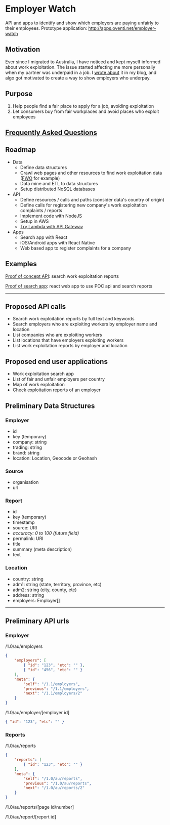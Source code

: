 # Employer Watch
API and apps to identify and show which employers are paying unfairly to their employees.
Prototype application: http://apps.oventi.net/employer-watch

## Motivation
Ever since I migrated to Australia, I have noticed and kept myself informed about work exploitation. The issue started affecting me more personally when my partner was underpaid in a job. I [wrote about](http://15hoursahead.com/worker-exploitation-in-australia/) it in my blog, and algo got motivated to create a way to show employers who underpay.

## Purpose
1. Help people find a fair place to apply for a job, avoiding exploitation
2. Let consumers buy from fair workplaces and avoid places who exploit employees

## [Frequently Asked Questions](docs/faq.md)

## Roadmap
* Data
  * Define data structures
  * Crawl web pages and other resources to find work exploitation data ([FWO](https://www.fairwork.gov.au/about-us/news-and-media-releases) for example)
  * Data mine and ETL to data structures
  * Setup distributed NoSQL databases
* API
  * Define resources / calls and paths (consider data's country of origin)
  * Define calls for registering new company's work exploitation complaints / reports
  * Implement code with NodeJS
  * Setup in AWS
  * [Try Lambda with API Gateway](http://docs.aws.amazon.com/apigateway/latest/developerguide/getting-started.html)
* Apps
  * Search app with React
  * iOS/Android apps with React Native
  * Web based app to register complaints for a company

## Examples

[Proof of concept API](./api): search work exploitation reports

[Proof of search app](./apps/search): react web app to use POC api and search reports

----

## Proposed API calls
- Search work exploitation reports by full text and keywords
- Search employers who are exploiting workers by employer name and location
- List companies who are exploiting workers
- List locations that have employers exploiting workers
- List work exploitation reports by employer and location

## Proposed end user applications
- Work exploitation search app
- List of fair and unfair employers per country
- Map of work exploitation
- Check exploitation reports of an employer

## Preliminary Data Structures

### Employer
- id
- key (temporary)
- company: string
- trading: string
- brand: string
- location: Location, Geocode or Geohash

### Source
- organisation
- url

### Report
- id
- key (temporary)
- timestamp
- source: URI
- _accuracy: 0 to 100 (future field)_
- permalink: URI
- title
- summary (meta description)
- text

### Location
- country: string
- adm1: string (state, territory, province, etc)
- adm2: string (city, county, etc)
- address: string
- employers: Employer[]

----

## Preliminary API urls

### Employer
/1.0/au/employers
```json
{
    "employers": [
        { "id": "123", "etc": "" },
        { "id": "456", "etc": "" }
    ],
    "meta": {
        "self": "/1.1/employers",
        "previous": "/1.1/employers",
        "next": "/1.1/employers/2"
    }
}
```

/1.0/au/employer/[employer id]
```json
{ "id": "123", "etc": "" }
```

### Reports

/1.0/au/reports
```json
{
    "reports": [
        { "id": "123", "etc": "" }
    ],
    "meta": {
        "self": "/1.0/au/reports",
        "previous": "/1.0/au/reports",
        "next": "/1.0/au/reports/2"
    }
}
```

/1.0/au/reports/[page id/number]

/1.0/au/report/[report id]
